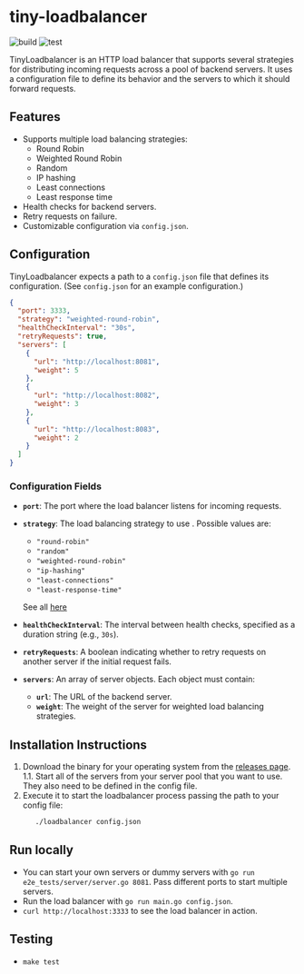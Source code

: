 # tiny-loadbalancer

![build](https://github.com/D-Andreev/tiny-loadbalancer/actions/workflows/build.yml/badge.svg?branch=main)
![test](https://github.com/D-Andreev/tiny-loadbalancer/actions/workflows/test.yml/badge.svg?branch=main)

TinyLoadbalancer is an HTTP load balancer that supports several strategies for distributing incoming requests across a pool of backend servers. It uses a configuration file to define its behavior and the servers to which it should forward requests.

## Features

- Supports multiple load balancing strategies:
  - Round Robin
  - Weighted Round Robin
  - Random
  - IP hashing
  - Least connections
  - Least response time
- Health checks for backend servers.
- Retry requests on failure.
- Customizable configuration via `config.json`.

## Configuration

TinyLoadbalancer expects a path to a `config.json` file that defines its configuration. (See `config.json` for an example configuration.)

```json
{
  "port": 3333,
  "strategy": "weighted-round-robin",
  "healthCheckInterval": "30s",
  "retryRequests": true,
  "servers": [
    {
      "url": "http://localhost:8081",
      "weight": 5
    },
    {
      "url": "http://localhost:8082",
      "weight": 3
    },
    {
      "url": "http://localhost:8083",
      "weight": 2
    }
  ]
}
```

### Configuration Fields

- **`port`**: The port where the load balancer listens for incoming requests.
- **`strategy`**: The load balancing strategy to use . Possible values are:
  - `"round-robin"`
  - `"random"`
  - `"weighted-round-robin"`
  - `"ip-hashing"`
  - `"least-connections"`
  - `"least-response-time"`

  See all [here](https://github.com/D-Andreev/tiny-loadbalancer/blob/main/internal/constants/constants.go#L5)
- **`healthCheckInterval`**: The interval between health checks, specified as a duration string (e.g., `30s`).

- **`retryRequests`**: A boolean indicating whether to retry requests on another server if the initial request fails.

- **`servers`**: An array of server objects. Each object must contain:
  - **`url`**: The URL of the backend server.
  - **`weight`**: The weight of the server for weighted load balancing strategies.

 ## Installation Instructions

  1. Download the binary for your operating system from the [releases page](https://github.com/D-Andreev/tiny-loadbalancer/releases).
    1.1. Start all of the servers from your server pool that you want to use. They also need to be defined in the config file.
  2. Execute it to start the loadbalancer process passing the path to your config file:
     ```sh
        ./loadbalancer config.json
     ```

## Run locally
  * You can start your own servers or dummy servers with `go run e2e_tests/server/server.go 8081`. Pass different ports to start multiple servers.
  * Run the load balancer with `go run main.go config.json`.
  * `curl http://localhost:3333` to see the load balancer in action.

## Testing
  * `make test`
